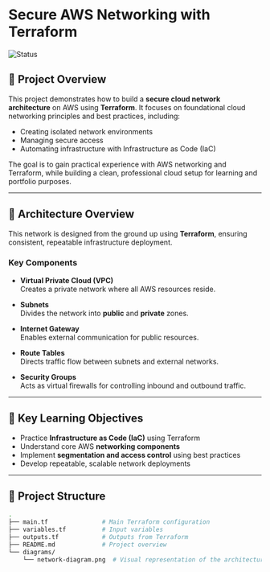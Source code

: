 # Secure AWS Networking with Terraform

![Status](https://img.shields.io/badge/status-In%20Development-yellow)

## 🚀 Project Overview

This project demonstrates how to build a **secure cloud network architecture** on AWS using **Terraform**. It focuses on foundational cloud networking principles and best practices, including:

- Creating isolated network environments
- Managing secure access
- Automating infrastructure with Infrastructure as Code (IaC)

The goal is to gain practical experience with AWS networking and Terraform, while building a clean, professional cloud setup for learning and portfolio purposes.

---

## 🧱 Architecture Overview

This network is designed from the ground up using **Terraform**, ensuring consistent, repeatable infrastructure deployment.

### Key Components

- **Virtual Private Cloud (VPC)**  
  Creates a private network where all AWS resources reside.

- **Subnets**  
  Divides the network into **public** and **private** zones.

- **Internet Gateway**  
  Enables external communication for public resources.

- **Route Tables**  
  Directs traffic flow between subnets and external networks.

- **Security Groups**  
  Acts as virtual firewalls for controlling inbound and outbound traffic.

---

## 🧠 Key Learning Objectives

- Practice **Infrastructure as Code (IaC)** using Terraform
- Understand core AWS **networking components**
- Implement **segmentation and access control** using best practices
- Develop repeatable, scalable network deployments

---

## 📁 Project Structure

```bash
.
├── main.tf               # Main Terraform configuration
├── variables.tf          # Input variables
├── outputs.tf            # Outputs from Terraform
├── README.md             # Project overview
└── diagrams/
    └── network-diagram.png  # Visual representation of the architecture

